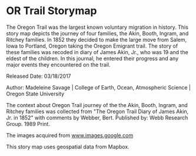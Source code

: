 # OR Trail Storymap

The Oregon Trail was the largest known voluntary migration in history. This story map depicts the journey of four families, the Akin, Booth, Ingram, and Ritchey families. In 1852 they decided to make the large move from Salem, Iowa to Portland, Oregon taking the Oregon Emigrant trail. The story of these families was recoded in diary of James Akin, Jr., who was 19 and the eldest of the children. In this journal, he entered their progress and any major events they encountered on the trail.

Released Date: 03/18/2017

Author: Madeleine Savage | College of Earth, Ocean, Atmospheric Science | Oregon State University

The context about Oregon Trail journey of the the Akin, Booth, Ingram, and Ritchey families was collected from "The Oregon Trail Diary of James Akin, Jr. in 1852" with comments by Webber, Bert. Published by: Webb Research Group. 1989 Print.

The images acquired from www.images.google.com

This story map uses geospatial data from Mapbox.
